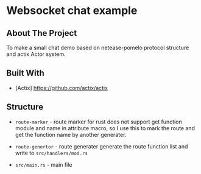 # Websocket chat example

## About The Project

To make a small chat demo based on netease-pomelo protocol structure and actix Actor system.

## Built With

* [Actix] <https://github.com/actix/actix>

## Structure

* `route-marker` - route marker
  for rust does not support get function module and name in attribute macro, so I use this to mark the route and get the function name by another generater.

* `route-genertor` - route generater
  generate the route function list and write to `src/handlers/mod.rs`

* `src/main.rs` - main file
